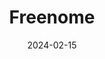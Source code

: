 ---  
layout: startup_page  
title: "Freenome"  
id: "freenome.com"  
permalink: "/freenomefreenome.com02152024/"  
website: "https://www.freenome.com/"  
funding_round: ""  
funding_amount: "$254M"  
investors: "Roche, a16z Life Sciences Growth Fund, American Cancer Society's BrightEdge Ventures, ARK Investments, ArrowMark Partners, Artis Ventures, Bain Capital Life Sciences, Cormorant Capital, DCVC, Eventide Asset Management LLC, Intermountain Ventures, Perceptive Advisors, Polaris Partners, Pura Vida Investments, Quest Diagnostics, RA Capital Management, Sands Capital, Section 32, Squarepoint Capital, T. Rowe Price Associates, Inc."  
about: "Freenome develops blood tests for early cancer detection using a multiomics platform that combines molecular biology, computational biology, and machine learning. Their tests aim to detect cancer in its earliest, most treatable stages, improving accessibility and convenience of cancer screenings. The company partners with healthcare organizations to integrate its technology and software platform."  
markets: "Biotechnology, Healthtech, Health Diagnostics, Personal Health"  
hq: "Brisbane, California, United States"  
founded_year: "2014"  
linkedin: "https://www.linkedin.com/company/freenome/"  
twitter: "https://twitter.com/freenome"  
instagram: ""  
facebook: "https://www.facebook.com/freenome"  
crunchbase: "https://www.crunchbase.com/organization/freenome"  
pitchbook: "https://pitchbook.com/profiles/company/126490-60"  

date_display: "15-Feb-2024"  
date: "2024-02-15"

# SEO Optimization  
meta_title: "Freenome -  Funding ($254M)"  
meta_description: "Freenome, Freenome develops blood tests for early cancer detection using a multiomics platform that combines molecular biology, computational biology, and machi..."  
meta_keywords: "Freenome, Biotechnology, Healthtech, Health Diagnostics, Personal Health,  funding"  
canonical_url: "https://startup.projectstartups.com/freenomefreenome.com02152024/"  
---